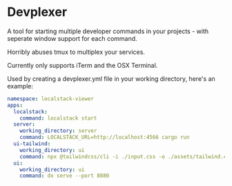 # Devplexer

A tool for starting multiple developer commands in your projects - with seperate window support for each command.

Horribly abuses tmux to multiplex your services.

Currently only supports iTerm and the OSX Terminal.

Used by creating a devplexer.yml file in your working directory, here's an example:
```yaml
namespace: localstack-viewer
apps:
  localstack:
    command: localstack start
  server:
    working_directory: server
    command: LOCALSTACK_URL=http://localhost:4566 cargo run
  ui-tailwind:
    working_directory: ui
    command: npx @tailwindcss/cli -i ./input.css -o ./assets/tailwind.css --watch
  ui:
    working_directory: ui
    command: dx serve --port 8080
```
